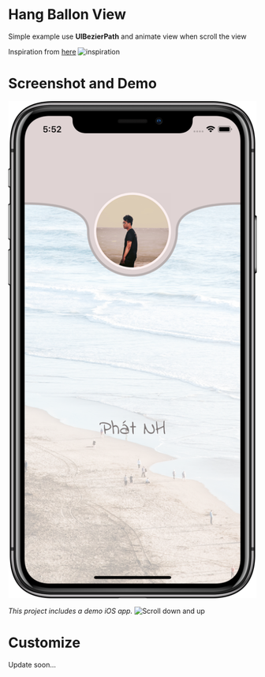 # **Hang Ballon View**
Simple example use **UIBezierPath** and animate view when scroll the view

Inspiration from [here](https://dribbble.com/shots/3191881-xishi-coming)
![inspiration](https://cdn.dribbble.com/users/1497404/screenshots/3191881/drbbble_pick6.png)

# **Screenshot and Demo**
![screenshot](https://github.com/ryanisnhp/HangBallonView/blob/master/Simulator%20Screen%20Shot%20-%20iPhone%20X%20-%202018-07-04%20at%2017.52.05_framed.png?raw=true)

*This project includes a demo iOS app.*
<img src='https://i.imgur.com/C52TXlB.gif' alt='Scroll down and up' width='600'>
# **Customize**
Update soon...
